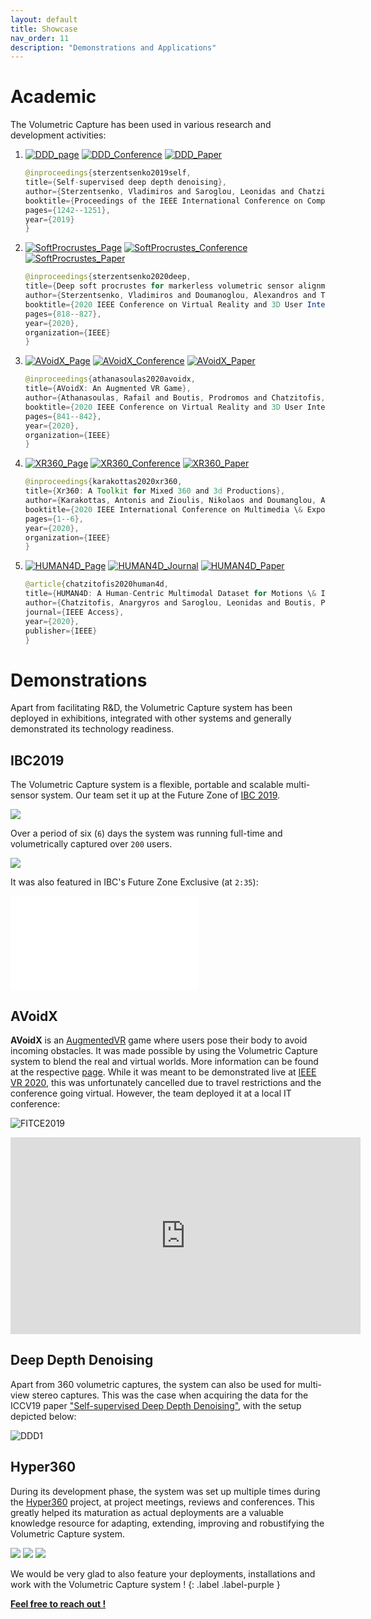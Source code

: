 ```yaml
---
layout: default
title: Showcase
nav_order: 11
description: "Demonstrations and Applications"
---
```


# Academic

The Volumetric Capture has been used in various research and development activities:

1. [![DDD_page](http://img.shields.io/badge/Depth-Denoising-blueviolet.svg?style=plastic)](https://vcl3d.github.io/DeepDepthDenoising/)
[![DDD_Conference](http://img.shields.io/badge/ICCV-2019-blue.svg?style=plastic)](https://iccv2019.thecvf.com/)
[![DDD_Paper](http://img.shields.io/badge/paper-arxiv.1909.01193-critical.svg?style=plastic)](https://arxiv.org/pdf/1909.01193.pdf)
    ```java
    @inproceedings{sterzentsenko2019self,
    title={Self-supervised deep depth denoising},
    author={Sterzentsenko, Vladimiros and Saroglou, Leonidas and Chatzitofis, Anargyros and Thermos, Spyridon and Zioulis, Nikolaos and Doumanoglou, Alexandros and Zarpalas, Dimitrios and Daras, Petros},
    booktitle={Proceedings of the IEEE International Conference on Computer Vision},
    pages={1242--1251},
    year={2019}
    }
    ```

2. [![SoftProcrustes_Page](http://img.shields.io/badge/Volumetric-Calibration-blueviolet.svg?style=plastic)](https://vcl3d.github.io/StructureNet/)
[![SoftProcrustes_Conference](http://img.shields.io/badge/IEEEVR-2020-blue.svg?style=plastic)](http://ieeevr.org/2020/)
[![SoftProcrustes_Paper](http://img.shields.io/badge/paper-arxiv.2003.10176-critical.svg?style=plastic)](https://arxiv.org/pdf/2003.10176.pdf)
    ```java
    @inproceedings{sterzentsenko2020deep,
    title={Deep soft procrustes for markerless volumetric sensor alignment},
    author={Sterzentsenko, Vladimiros and Doumanoglou, Alexandros and Thermos, Spyridon and Zioulis, Nikolaos and Zarpalas, Dimitrios and Daras, Petros},
    booktitle={2020 IEEE Conference on Virtual Reality and 3D User Interfaces (VR)},
    pages={818--827},
    year={2020},
    organization={IEEE}
    }
    ```

3. [![AVoidX_Page](http://img.shields.io/badge/AVoidX-Game-blueviolet.svg?style=plastic)](https://vcl3d.github.io/AVoidX/)
[![AVoidX_Conference](http://img.shields.io/badge/IEEEVR-2020-blue.svg?style=plastic)](http://ieeevr.org/2020/)
[![AVoidX_Paper](http://img.shields.io/badge/paper-ieee-critical.svg?style=plastic)](https://ieeexplore.ieee.org/abstract/document/9090597)
    ```java
    @inproceedings{athanasoulas2020avoidx,
    title={AVoidX: An Augmented VR Game},
    author={Athanasoulas, Rafail and Boutis, Prodromos and Chatzitofis, Anargyros and Doumanoglou, Alexandros and Drakoulis, Petros and Saroglou, Leonidas and Sterzentsenko, Vladimiros and Zioulis, Nikolaos and Zarpalas, Dimitrios and Daras, Petros},
    booktitle={2020 IEEE Conference on Virtual Reality and 3D User Interfaces Abstracts and Workshops (VRW)},
    pages={841--842},
    year={2020},
    organization={IEEE}
    }
    ```

4. [![XR360_Page](http://img.shields.io/badge/XR360-Toolkit-blueviolet.svg?style=plastic)](https://icme2020workshopxr.wordpress.com/)
[![XR360_Conference](http://img.shields.io/badge/ICME-2020-blue.svg?style=plastic)](https://www.2020.ieeeicme.org/)
[![XR360_Paper](http://img.shields.io/badge/paper-ieee-critical.svg?style=plastic)](https://vcl.iti.gr/vclNew/wp-content/uploads/2020/04/XR360_toolkit_for_mixed_360_3D_productions.pdf)
    ```java
    @inproceedings{karakottas2020xr360,
    title={Xr360: A Toolkit for Mixed 360 and 3d Productions},
    author={Karakottas, Antonis and Zioulis, Nikolaos and Doumanglou, Alexandros and Sterzentsenko, Vladimiros and Gkitsas, Vasileios and Zarpalas, Dimitrios and Daras, Petros},
    booktitle={2020 IEEE International Conference on Multimedia \& Expo Workshops (ICMEW)},
    pages={1--6},
    year={2020},
    organization={IEEE}
    }
    ```

5. [![HUMAN4D_Page](http://img.shields.io/badge/HUMAN4D-Dataset-blueviolet.svg?style=plastic)](https://vcl.iti.gr/dataset/human4d/)
[![HUMAN4D_Journal](http://img.shields.io/badge/IEEE-Access-blue.svg?style=plastic)](https://ieee-dataport.org/open-access/human4d-human-centric-multimodal-dataset-motions-immersive-media)
[![HUMAN4D_Paper](http://img.shields.io/badge/paper-ieee-critical.svg?style=plastic)](https://ieeexplore.ieee.org/document/9204617)
    ```java
    @article{chatzitofis2020human4d,
    title={HUMAN4D: A Human-Centric Multimodal Dataset for Motions \& Immersive Media},
    author={Chatzitofis, Anargyros and Saroglou, Leonidas and Boutis, Prodromos and Drakoulis, Petros and Zioulis, Nikolaos and Subramanyam, Shishir and Kevelham, Bart and Charbonnier, Caecilia and Cesar, Pablo and Zarpalas, Dimitrios and others},
    journal={IEEE Access},
    year={2020},
    publisher={IEEE}
    }
    ```

# Demonstrations

Apart from facilitating R&D, the Volumetric Capture system has been deployed in exhibitions, integrated with other systems and generally demonstrated its technology readiness.

## IBC2019

The Volumetric Capture system is a flexible, portable and scalable multi-sensor system.
Our team set it up at the Future Zone of [IBC 2019](https://www.ibc.org/trends/welcome-to-ibc2019/4553.article).

<!--
<img align="left" width="49%" src="../../assets/images/IBC/IBC1.jpg"/>
<img align="right" width="49%" src="../../assets/images/IBC/IBC2.jpg"/>
<img align="left" width="49%" src="../../assets/images/IBC/IBC3.jpg"/>
<img align="right" width="49%" src="../../assets/images/IBC/IBC4.jpg"/>
-->
<img src="../../assets/images/IBC/Setup_Collage.png"/>

Over a period of six (`6`) days the system was running full-time and volumetrically captured over `200` users.

<img src="../../assets/images/IBC/Users_Collage.png"/>

It was also featured in IBC's Future Zone Exclusive (at `2:35`):

<iframe src='//players.brightcove.net/3737230800001/PkY6G0HFf_default/index.html?videoId=6086249120001' allowfullscreen frameborder=0></iframe>

## AVoidX

**AVoidX** is an [AugmentedVR](https://www.youtube.com/watch?v=7O_TrhtmP5Q&ab_channel=IEEEVirtualRealityConference) game where users pose their body to avoid incoming obstacles.
It was made possible by using the Volumetric Capture system to blend the real and virtual worlds.
More information can be found at the respective [page](https://vcl3d.github.io/AVoidX/).
While it was meant to be demonstrated live at [IEEE VR 2020](http://ieeevr.org/2020/), this was unfortunately cancelled due to travel restrictions and the conference going virtual.
However, the team deployed it at a local IT conference:

![FITCE2019](../../assets/images/FITCE/1.JPG)

<iframe width="560" height="315" src="https://www.youtube.com/embed/jt9EFqwH3Zg" frameborder="0" allow="accelerometer; autoplay; clipboard-write; encrypted-media; gyroscope; picture-in-picture" allowfullscreen></iframe>

## Deep Depth Denoising

Apart from 360 volumetric captures, the system can also be used for multi-view stereo captures.
This was the case when acquiring the data for the ICCV19 paper ["Self-supervised Deep Depth Denoising"](https://openaccess.thecvf.com/content_ICCV_2019/papers/Sterzentsenko_Self-Supervised_Deep_Depth_Denoising_ICCV_2019_paper.pdf), with the setup depicted below:

![DDD1](../../assets/images/DDD/1.JPG)

## Hyper360

During its development phase, the system was set up multiple times during the [Hyper360](https://www.hyper360.eu/) project, at project meetings, reviews and conferences.
This greatly helped its maturation as actual deployments are a valuable knowledge resource for adapting, extending, improving and robustifying the Volumetric Capture system.

<img src="../../assets/images/Hyper360/MWS_Fraunhofer.jpg"/>
<img src="../../assets/images/Hyper360/RTI_Mediaset_Review01.jpg"/>
<img src="../../assets/images/Hyper360/RTI_Mediaset02.jpg"/>

We would be very glad to also feature your deployments, installations and work with the Volumetric Capture system !
{: .label .label-purple }

**[Feel free to reach out !](../../#showcase)**